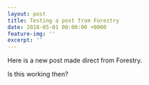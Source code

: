 ```yaml
---
layout: post
title: Testing a post from Forestry
date: 2018-05-01 00:00:00 +0000
feature-img: ''
excerpt: ''
---
```

Here is a new post made direct from Forestry.

Is this working then?